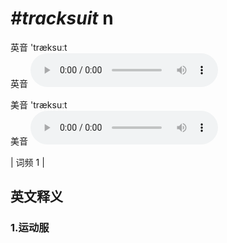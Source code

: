 # ***\#tracksuit*** n
英音 'træksuːt  
英音
<audio src="./media/tracksuit1.aac" controls="controls"></audio>

美音 'træksuːt  
美音
<audio src="./media/tracksuit2.aac" controls="controls"></audio>



| 词频 1 |  

英文释义
---
### 1.**运动服**  


